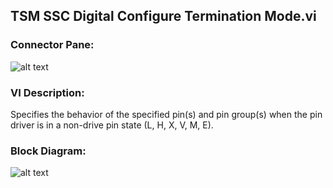 ## **TSM SSC Digital Configure Termination Mode.vi**
### Connector Pane:
![alt text](/Instrument%20Control/Digital/Pin%20Levels%20and%20Timing/TSM%20SSC%20Digital%20Configure%20Termination%20Mode.vic.png "TSM SSC Digital Configure Termination Mode.vi connector pane")

### VI Description:
Specifies the behavior of the specified pin(s) and pin group(s) when the pin driver is in a non-drive pin state (L, H, X, V, M, E).

### Block Diagram:
![alt text](/Instrument%20Control/Digital/Pin%20Levels%20and%20Timing/TSM%20SSC%20Digital%20Configure%20Termination%20Mode.vid.png "TSM SSC Digital Configure Termination Mode.vi block diagram")
